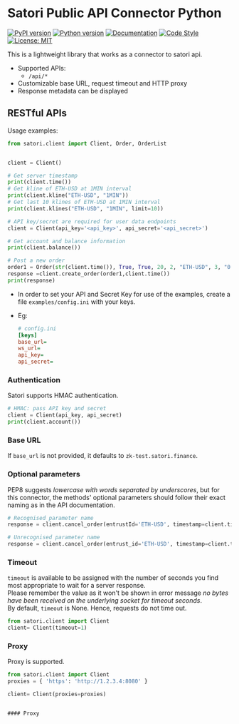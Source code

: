 # Satori Public API Connector Python

[![PyPI version](https://img.shields.io/pypi/v/binance-connector)](https://pypi.python.org/pypi/binance-connector)
[![Python version](https://img.shields.io/pypi/pyversions/binance-connector)](https://www.python.org/downloads/)
[![Documentation](https://img.shields.io/badge/docs-latest-blue)](https://binance-connector.readthedocs.io/en/stable/)
[![Code Style](https://img.shields.io/badge/code_style-black-black)](https://black.readthedocs.io/en/stable/)
[![License: MIT](https://img.shields.io/badge/License-MIT-yellow.svg)](https://opensource.org/licenses/MIT)

This is a lightweight library that works as a connector to satori api.

- Supported APIs:
  - `/api/*`
- Customizable base URL, request timeout and HTTP proxy
- Response metadata can be displayed

## RESTful APIs

Usage examples:

```python
from satori.client import Client, Order, OrderList


client = Client()

# Get server timestamp
print(client.time())
# Get kline of ETH-USD at 1MIN interval
print(client.kline("ETH-USD", "1MIN"))
# Get last 10 klines of ETH-USD at 1MIN interval
print(client.klines("ETH-USD", "1MIN", limit=10))

# API key/secret are required for user data endpoints
client = Client(api_key='<api_key>', api_secret='<api_secret>')

# Get account and balance information
print(client.balance())

# Post a new order
order1 = Order(str(client.time()), True, True, 20, 2, "ETH-USD", 3, "0.02", "3100")
response =client.create_order(order1,client.time())
print(response)
```

- In order to set your API and Secret Key for use of the examples, create a file `examples/config.ini` with your keys.

- Eg:

  ```ini
  # config.ini
  [keys]
  base_url=
  ws_url=
  api_key=
  api_secret=
  ```

### Authentication

Satori supports HMAC authentication.

```python
# HMAC: pass API key and secret
client = Client(api_key, api_secret)
print(client.account())
```

### Base URL

If `base_url` is not provided, it defaults to `zk-test.satori.finance`.<br/>

### Optional parameters

PEP8 suggests _lowercase with words separated by underscores_, but for this connector,
the methods' optional parameters should follow their exact naming as in the API documentation.

```python
# Recognised parameter name
response = client.cancel_order(entrustId='ETH-USD', timestamp=client.time())

# Unrecognised parameter name
response = client.cancel_order(entrust_id='ETH-USD', timestamp=client.time())
```

### Timeout 

`timeout` is available to be assigned with the number of seconds you find most appropriate to wait for a server response.<br/>
Please remember the value as it won't be shown in error message _no bytes have been received on the underlying socket for timeout seconds_.<br/>
By default, `timeout` is None. Hence, requests do not time out.

```python
from satori.client import Client
client= Client(timeout=1)
```

### Proxy

Proxy is supported.

```python
from satori.client import Client
proxies = { 'https': 'http://1.2.3.4:8080' }

client= Client(proxies=proxies)
```

```

#### Proxy